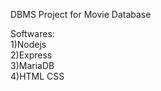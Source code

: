 DBMS Project for Movie Database

Softwares:
<br>
1)Nodejs
<br>
2)Express
<br>
3)MariaDB
<br>
4)HTML CSS
<br><br>

